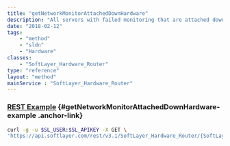 ```yaml
---
title: "getNetworkMonitorAttachedDownHardware"
description: "All servers with failed monitoring that are attached downstream to a piece of hardware."
date: "2018-02-12"
tags:
    - "method"
    - "sldn"
    - "Hardware"
classes:
    - "SoftLayer_Hardware_Router"
type: "reference"
layout: "method"
mainService : "SoftLayer_Hardware_Router"
---
```


### [REST Example](#getNetworkMonitorAttachedDownHardware-example) <a href="/article/rest/"><i class="fas fa-question"></i></a> {#getNetworkMonitorAttachedDownHardware-example .anchor-link} 
```bash
curl -g -u $SL_USER:$SL_APIKEY -X GET \
'https://api.softlayer.com/rest/v3.1/SoftLayer_Hardware_Router/{SoftLayer_Hardware_RouterID}/getNetworkMonitorAttachedDownHardware'
```
